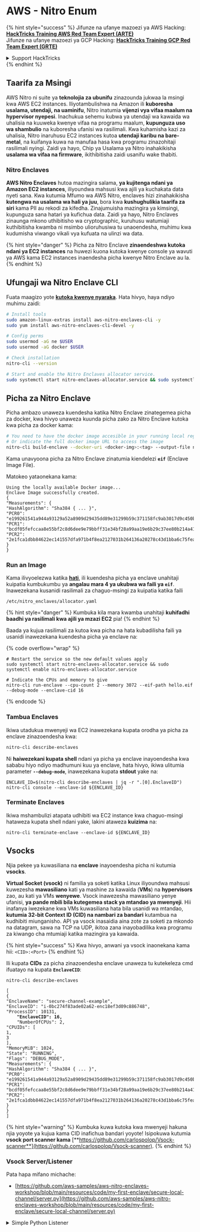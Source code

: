 # AWS - Nitro Enum

{% hint style="success" %}
Jifunze na ufanye mazoezi ya AWS Hacking:<img src="/.gitbook/assets/image.png" alt="" data-size="line">[**HackTricks Training AWS Red Team Expert (ARTE)**](https://training.hacktricks.xyz/courses/arte)<img src="/.gitbook/assets/image.png" alt="" data-size="line">\
Jifunze na ufanye mazoezi ya GCP Hacking: <img src="/.gitbook/assets/image (2).png" alt="" data-size="line">[**HackTricks Training GCP Red Team Expert (GRTE)**<img src="/.gitbook/assets/image (2).png" alt="" data-size="line">](https://training.hacktricks.xyz/courses/grte)

<details>

<summary>Support HackTricks</summary>

* Angalia [**mipango ya usajili**](https://github.com/sponsors/carlospolop)!
* **Jiunge na** 💬 [**kikundi cha Discord**](https://discord.gg/hRep4RUj7f) au [**kikundi cha telegram**](https://t.me/peass) au **tufuate** kwenye **Twitter** 🐦 [**@hacktricks\_live**](https://twitter.com/hacktricks\_live)**.**
* **Shiriki mbinu za udukuzi kwa kuwasilisha PRs kwa** [**HackTricks**](https://github.com/carlospolop/hacktricks) na [**HackTricks Cloud**](https://github.com/carlospolop/hacktricks-cloud) github repos.

</details>
{% endhint %}

## Taarifa za Msingi

AWS Nitro ni suite ya **teknolojia za ubunifu** zinazounda jukwaa la msingi kwa AWS EC2 instances. Iliyotambulishwa na Amazon ili **kuboresha usalama, utendaji, na uaminifu**, Nitro inatumia **vijenzi vya vifaa maalum na hypervisor nyepesi**. Inachukua sehemu kubwa ya utendaji wa kawaida wa uhalisia na kuuweka kwenye vifaa na programu maalum, **kupunguza uso wa shambulio** na kuboresha ufanisi wa rasilimali. Kwa kuhamisha kazi za uhalisia, Nitro inaruhusu EC2 instances kutoa **utendaji karibu na bare-metal**, na kuifanya kuwa na manufaa hasa kwa programu zinazohitaji rasilimali nyingi. Zaidi ya hayo, Chip ya Usalama ya Nitro inahakikisha **usalama wa vifaa na firmware**, ikithibitisha zaidi usanifu wake thabiti.

### Nitro Enclaves

**AWS Nitro Enclaves** hutoa mazingira salama, **ya kujitenga ndani ya Amazon EC2 instances**, iliyoundwa mahsusi kwa ajili ya kuchakata data nyeti sana. Kwa kutumia Mfumo wa AWS Nitro, enclaves hizi zinahakikisha **kutengwa na usalama wa hali ya juu**, bora kwa **kushughulikia taarifa za siri** kama PII au rekodi za kifedha. Zinajumuisha mazingira ya kimsingi, kupunguza sana hatari ya kufichua data. Zaidi ya hayo, Nitro Enclaves zinaunga mkono uthibitisho wa cryptographic, kuruhusu watumiaji kuthibitisha kwamba ni msimbo ulioruhusiwa tu unaoendesha, muhimu kwa kudumisha viwango vikali vya kufuata na ulinzi wa data.

{% hint style="danger" %}
Picha za Nitro Enclave **zinaendeshwa kutoka ndani ya EC2 instances** na huwezi kuona kutoka kwenye console ya wavuti ya AWS kama EC2 instances inaendesha picha kwenye Nitro Enclave au la.
{% endhint %}

## Ufungaji wa Nitro Enclave CLI

Fuata maagizo yote [**kutoka kwenye nyaraka**](https://catalog.us-east-1.prod.workshops.aws/event/dashboard/en-US/workshop/1-my-first-enclave/1-1-nitro-enclaves-cli#run-connect-and-terminate-the-enclave). Hata hivyo, haya ndiyo muhimu zaidi:
```bash
# Install tools
sudo amazon-linux-extras install aws-nitro-enclaves-cli -y
sudo yum install aws-nitro-enclaves-cli-devel -y

# Config perms
sudo usermod -aG ne $USER
sudo usermod -aG docker $USER

# Check installation
nitro-cli --version

# Start and enable the Nitro Enclaves allocator service.
sudo systemctl start nitro-enclaves-allocator.service && sudo systemctl enable nitro-enclaves-allocator.service
```
## Picha za Nitro Enclave

Picha ambazo unaweza kuendesha katika Nitro Enclave zinategemea picha za docker, kwa hivyo unaweza kuunda picha zako za Nitro Enclave kutoka kwa picha za docker kama:
```bash
# You need to have the docker image accesible in your running local registry
# Or indicate the full docker image URL to access the image
nitro-cli build-enclave --docker-uri <docker-img>:<tag> --output-file nitro-img.eif
```
Kama unavyoona picha za Nitro Enclave zinatumia kiendelezi **`eif`** (Enclave Image File).

Matokeo yataonekana kama:
```
Using the locally available Docker image...
Enclave Image successfully created.
{
"Measurements": {
"HashAlgorithm": "Sha384 { ... }",
"PCR0": "e199261541a944a93129a52a8909d29435dd89e31299b59c371158fc9ab3017d9c450b0a580a487e330b4ac691943284",
"PCR1": "bcdf05fefccaa8e55bf2c8d6dee9e79bbff31e34bf28a99aa19e6b29c37ee80b214a414b7607236edf26fcb78654e63f",
"PCR2": "2e1fca1dbb84622ec141557dfa971b4f8ea2127031b264136a20278c43d1bba6c75fea286cd4de9f00450b6a8db0e6d3"
}
}
```
### Run an Image

Kama ilivyoelezwa katika [**hati**](https://catalog.us-east-1.prod.workshops.aws/event/dashboard/en-US/workshop/1-my-first-enclave/1-1-nitro-enclaves-cli#run-connect-and-terminate-the-enclave), ili kuendesha picha ya enclave unahitaji kuipatia kumbukumbu ya **angalau mara 4 ya ukubwa wa faili ya `eif`**. Inawezekana kusanidi rasilimali za chaguo-msingi za kuipatia katika faili&#x20;
```shell
/etc/nitro_enclaves/allocator.yaml
```
{% hint style="danger" %}
Kumbuka kila mara kwamba unahitaji **kuhifadhi baadhi ya rasilimali kwa ajili ya mzazi EC2** pia!
{% endhint %}

Baada ya kujua rasilimali za kutoa kwa picha na hata kubadilisha faili ya usanidi inawezekana kuendesha picha ya enclave na:

{% code overflow="wrap" %}
```shell
# Restart the service so the new default values apply
sudo systemctl start nitro-enclaves-allocator.service && sudo systemctl enable nitro-enclaves-allocator.service

# Indicate the CPUs and memory to give
nitro-cli run-enclave --cpu-count 2 --memory 3072 --eif-path hello.eif --debug-mode --enclave-cid 16
```
{% endcode %}

### Tambua Enclaves

Ikiwa utadukua mwenyeji wa EC2 inawezekana kupata orodha ya picha za enclave zinazoendesha kwa:
```bash
nitro-cli describe-enclaves
```
Ni **haiwezekani kupata shell** ndani ya picha ya enclave inayoendesha kwa sababu hiyo ndiyo madhumuni kuu ya enclave, hata hivyo, ikiwa ulitumia parameter **`--debug-mode`**, inawezekana kupata **stdout** yake na:
```shell
ENCLAVE_ID=$(nitro-cli describe-enclaves | jq -r ".[0].EnclaveID")
nitro-cli console --enclave-id ${ENCLAVE_ID}
```
### Terminate Enclaves

Ikiwa mshambulizi atapata udhibiti wa EC2 instance kwa chaguo-msingi hataweza kupata shell ndani yake, lakini ataweza **kuizima** na:
```shell
nitro-cli terminate-enclave --enclave-id ${ENCLAVE_ID}
```
## Vsocks

Njia pekee ya kuwasiliana na **enclave** inayoendesha picha ni kutumia **vsocks**.

**Virtual Socket (vsock)** ni familia ya soketi katika Linux iliyoundwa mahsusi kuwezesha **mawasiliano** kati ya mashine za kawaida (**VMs**) na **hypervisors** zao, au kati ya VMs **wenyewe**. Vsock inawezesha mawasiliano yenye ufanisi, **ya pande mbili bila kutegemea stack ya mtandao ya mwenyeji**. Hii inafanya iwezekane kwa VMs kuwasiliana hata bila usanidi wa mtandao, **kutumia 32-bit Context ID (CID) na nambari za bandari** kutambua na kudhibiti miunganisho. API ya vsock inasaidia aina zote za soketi za mkondo na datagram, sawa na TCP na UDP, ikitoa zana inayobadilika kwa programu za kiwango cha mtumiaji katika mazingira ya kawaida.

{% hint style="success" %}
Kwa hivyo, anwani ya vsock inaonekana kama hii: `<CID>:<Port>`
{% endhint %}

Ili kupata **CIDs** za picha zinazoendesha enclave unaweza tu kutekeleza cmd ifuatayo na kupata **`EnclaveCID`**:

<pre class="language-bash"><code class="lang-bash">nitro-cli describe-enclaves

[
{
"EnclaveName": "secure-channel-example",
"EnclaveID": "i-0bc274f83ade02a62-enc18ef3d09c886748",
"ProcessID": 10131,
<strong>    "EnclaveCID": 16,
</strong>    "NumberOfCPUs": 2,
"CPUIDs": [
1,
3
],
"MemoryMiB": 1024,
"State": "RUNNING",
"Flags": "DEBUG_MODE",
"Measurements": {
"HashAlgorithm": "Sha384 { ... }",
"PCR0": "e199261541a944a93129a52a8909d29435dd89e31299b59c371158fc9ab3017d9c450b0a580a487e330b4ac691943284",
"PCR1": "bcdf05fefccaa8e55bf2c8d6dee9e79bbff31e34bf28a99aa19e6b29c37ee80b214a414b7607236edf26fcb78654e63f",
"PCR2": "2e1fca1dbb84622ec141557dfa971b4f8ea2127031b264136a20278c43d1bba6c75fea286cd4de9f00450b6a8db0e6d3"
}
}
]
</code></pre>

{% hint style="warning" %}
Kumbuka kuwa kutoka kwa mwenyeji hakuna njia yoyote ya kujua kama CID inafichua bandari yoyote! Isipokuwa kutumia **vsock port scanner kama** [**https://github.com/carlospolop/Vsock-scanner**](https://github.com/carlospolop/Vsock-scanner).
{% endhint %}

### Vsock Server/Listener

Pata hapa mifano michache:

* [https://github.com/aws-samples/aws-nitro-enclaves-workshop/blob/main/resources/code/my-first-enclave/secure-local-channel/server.py](https://github.com/aws-samples/aws-nitro-enclaves-workshop/blob/main/resources/code/my-first-enclave/secure-local-channel/server.py)

<details>

<summary>Simple Python Listener</summary>
```python
#!/usr/bin/env python3

# From
https://medium.com/@F.DL/understanding-vsock-684016cf0eb0

import socket

CID = socket.VMADDR_CID_HOST
PORT = 9999

s = socket.socket(socket.AF_VSOCK, socket.SOCK_STREAM)
s.bind((CID, PORT))
s.listen()
(conn, (remote_cid, remote_port)) = s.accept()

print(f"Connection opened by cid={remote_cid} port={remote_port}")

while True:
buf = conn.recv(64)
if not buf:
break

print(f"Received bytes: {buf}")
```
</details>

## Uchanganuzi wa AWS Nitro

AWS Nitro ni jukwaa la usalama ambalo linatoa huduma za usalama kwa EC2. Hapa kuna baadhi ya mbinu za uchanganuzi wa AWS Nitro:

### 1. Kagua Metadata ya Instance

Unaweza kupata metadata ya instance kwa kutumia amri ifuatayo:

```bash
curl http://169.254.169.254/latest/meta-data/
```

### 2. Angalia Logs za Nitro

Logs za Nitro zinaweza kutoa taarifa muhimu kuhusu shughuli za usalama. Angalia logs hizi kwa kutumia amri ifuatayo:

```bash
sudo dmesg | grep -i nitro
```

### 3. Tumia AWS CLI kwa Uchunguzi

Unaweza kutumia AWS CLI kupata taarifa zaidi kuhusu mazingira ya Nitro. Kwa mfano:

```bash
aws ec2 describe-instances --instance-ids i-1234567890abcdef0
```

### 4. Kagua Usanidi wa IAM

Kagua sera za IAM zinazohusiana na Nitro ili kuhakikisha kuwa hakuna upatikanaji usioidhinishwa:

```bash
aws iam list-roles
aws iam get-role --role-name <role-name>
```

Kwa kutumia mbinu hizi, unaweza kufanya uchanganuzi wa kina wa AWS Nitro na kubaini udhaifu wowote wa usalama.
```bash
# Using socat
socat VSOCK-LISTEN:<port>,fork EXEC:"echo Hello from server!"
```
### Vsock Client

Mifano:

* [https://github.com/aws-samples/aws-nitro-enclaves-workshop/blob/main/resources/code/my-first-enclave/secure-local-channel/client.py](https://github.com/aws-samples/aws-nitro-enclaves-workshop/blob/main/resources/code/my-first-enclave/secure-local-channel/client.py)

<details>

<summary>Mteja Rahisi wa Python</summary>
```python
#!/usr/bin/env python3

#From https://medium.com/@F.DL/understanding-vsock-684016cf0eb0

import socket

CID = socket.VMADDR_CID_HOST
PORT = 9999

s = socket.socket(socket.AF_VSOCK, socket.SOCK_STREAM)
s.connect((CID, PORT))
s.sendall(b"Hello, world!")
s.close()
```
</details>
```bash
# Using socat
echo "Hello, vsock!" | socat - VSOCK-CONNECT:3:5000
```
### Vsock Proxy

Chombo vsock-proxy huruhusu kuunganisha vsock proxy na anwani nyingine, kwa mfano:
```bash
vsock-proxy 8001 ip-ranges.amazonaws.com 443 --config your-vsock-proxy.yaml
```
Hii itasambaza **bandari ya ndani 8001 katika vsock** kwa `ip-ranges.amazonaws.com:443` na faili **`your-vsock-proxy.yaml`** inaweza kuwa na maudhui haya yanayoruhusu kufikia `ip-ranges.amazonaws.com:443`:
```yaml
allowlist:
- {address: ip-ranges.amazonaws.com, port: 443}
```
Inawezekana kuona anwani za vsock (**`<CID>:<Port>`**) zinazotumiwa na mwenyeji wa EC2 kwa (kumbuka `3:8001`, 3 ni CID na 8001 ni bandari):

{% code overflow="wrap" %}
```bash
sudo ss -l -p -n | grep v_str
v_str LISTEN 0      0                                                                              3:8001                   *:*     users:(("vsock-proxy",pid=9458,fd=3))
```
{% endcode %}

## Nitro Enclave Atestation & KMS

Nitro Enclaves SDK inaruhusu enclave kuomba **hati ya atestation iliyosainiwa kidhahiri** kutoka kwa Nitro **Hypervisor**, ambayo inajumuisha **vipimo vya kipekee** maalum kwa hiyo enclave. Vipimo hivi, ambavyo vinajumuisha **hashes na platform configuration registers (PCRs)**, hutumika wakati wa mchakato wa atestation ili **kuthibitisha utambulisho wa enclave** na **kujenga uaminifu na huduma za nje**. Hati ya atestation kawaida ina maadili kama PCR0, PCR1, na PCR2, ambayo umekutana nayo hapo awali wakati wa kujenga na kuhifadhi EIF ya enclave.

Kutoka kwa [**docs**](https://catalog.us-east-1.prod.workshops.aws/event/dashboard/en-US/workshop/1-my-first-enclave/1-3-cryptographic-attestation#a-unique-feature-on-nitro-enclaves), haya ni maadili ya PCR:

<table><thead><tr><th width="97">PCR</th><th width="221">Hash ya ...</th><th>Maelezo</th></tr></thead><tbody><tr><td>PCR0</td><td>Faili ya picha ya Enclave</td><td>Kipimo kinachoendelea cha yaliyomo kwenye faili ya picha, bila data ya sehemu.</td></tr><tr><td>PCR1</td><td>Kernel ya Linux na bootstrap</td><td>Kipimo kinachoendelea cha kernel na data ya boot ramfs.</td></tr><tr><td>PCR2</td><td>Programu</td><td>Kipimo kinachoendelea, kwa mpangilio wa programu za mtumiaji, bila boot ramfs.</td></tr><tr><td>PCR3</td><td>IAM role iliyotolewa kwa instance ya mzazi</td><td>Kipimo kinachoendelea cha IAM role iliyotolewa kwa instance ya mzazi. Inahakikisha kuwa mchakato wa atestation unafanikiwa tu wakati instance ya mzazi ina IAM role sahihi.</td></tr><tr><td>PCR4</td><td>Instance ID ya instance ya mzazi</td><td>Kipimo kinachoendelea cha ID ya instance ya mzazi. Inahakikisha kuwa mchakato wa atestation unafanikiwa tu wakati instance ya mzazi ina ID maalum ya instance.</td></tr><tr><td>PCR8</td><td>Cheti cha kusaini faili ya picha ya Enclave</td><td>Kipimo cha cheti cha kusaini kilichobainishwa kwa faili ya picha ya enclave. Inahakikisha kuwa mchakato wa atestation unafanikiwa tu wakati enclave imeanzishwa kutoka kwa faili ya picha ya enclave iliyosainiwa na cheti maalum.</td></tr></tbody></table>

Unaweza kuunganisha **cryptographic attestation** kwenye programu zako na kutumia miunganisho iliyojengwa tayari na huduma kama **AWS KMS**. AWS KMS inaweza **kuthibitisha atestation za enclave** na inatoa funguo za hali ya atestation (`kms:RecipientAttestation:ImageSha384` na `kms:RecipientAttestation:PCR`) katika sera zake za funguo. Sera hizi zinahakikisha kuwa AWS KMS inaruhusu shughuli kwa kutumia funguo za KMS **tu ikiwa hati ya atestation ya enclave ni halali** na inakidhi **masharti maalum**.

{% hint style="success" %}
Kumbuka kuwa Enclaves katika hali ya debug (--debug) huzalisha hati za atestation na PCRs ambazo zinafanywa na sifuri (`000000000000000000000000000000000000000000000000`). Kwa hivyo, sera za KMS zinazokagua maadili haya zitashindwa.
{% endhint %}

### PCR Bypass

Kutoka kwa mtazamo wa mshambuliaji, angalia kuwa baadhi ya PCRs zitaruhusu kubadilisha sehemu fulani au picha yote ya enclave na bado itakuwa halali (kwa mfano PCR4 inakagua tu ID ya instance ya mzazi hivyo kuendesha picha yoyote ya enclave katika EC2 hiyo itaruhusu kutimiza hitaji hili la PCR).

Kwa hivyo, mshambuliaji ambaye anadhibiti instance ya EC2 anaweza kuendesha picha nyingine za enclave ili kupita ulinzi huu.

Utafiti wa jinsi ya kubadilisha/kutengeneza picha mpya ili kupita kila ulinzi (hasa zile ambazo si dhahiri) bado ni TODO.

## Marejeleo

* [https://medium.com/@F.DL/understanding-vsock-684016cf0eb0](https://medium.com/@F.DL/understanding-vsock-684016cf0eb0)
* Sehemu zote za mafunzo ya Nitro kutoka AWS: [https://catalog.us-east-1.prod.workshops.aws/event/dashboard/en-US/workshop/1-my-first-enclave/1-1-nitro-enclaves-cli](https://catalog.us-east-1.prod.workshops.aws/event/dashboard/en-US/workshop/1-my-first-enclave/1-1-nitro-enclaves-cli)

{% hint style="success" %}
Jifunze na fanya mazoezi ya AWS Hacking:<img src="/.gitbook/assets/image.png" alt="" data-size="line">[**HackTricks Training AWS Red Team Expert (ARTE)**](https://training.hacktricks.xyz/courses/arte)<img src="/.gitbook/assets/image.png" alt="" data-size="line">\
Jifunze na fanya mazoezi ya GCP Hacking: <img src="/.gitbook/assets/image (2).png" alt="" data-size="line">[**HackTricks Training GCP Red Team Expert (GRTE)**<img src="/.gitbook/assets/image (2).png" alt="" data-size="line">](https://training.hacktricks.xyz/courses/grte)

<details>

<summary>Support HackTricks</summary>

* Angalia [**mipango ya usajili**](https://github.com/sponsors/carlospolop)!
* **Jiunge na** 💬 [**kikundi cha Discord**](https://discord.gg/hRep4RUj7f) au [**kikundi cha telegram**](https://t.me/peass) au **fuata** sisi kwenye **Twitter** 🐦 [**@hacktricks\_live**](https://twitter.com/hacktricks\_live)**.**
* **Shiriki mbinu za udukuzi kwa kuwasilisha PRs kwa** [**HackTricks**](https://github.com/carlospolop/hacktricks) na [**HackTricks Cloud**](https://github.com/carlospolop/hacktricks-cloud) github repos.

</details>
{% endhint %}
